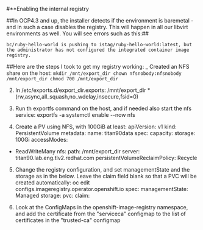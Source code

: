 #**Enabling the internal registry

##In OCP4.3 and up, the installer detects if the environment is baremetal - and in such a case disables the registry. This will happen in all our libvirt environments as well. 
You will see errors such as this:##
```
bc/ruby-hello-world is pushing to istag/ruby-hello-world:latest, but the administrator has not configured the integrated container image registry.
```
##Here are the steps I took to get my registry working:
    _ Created an NFS share on the host:
    ```
mkdir /mnt/export_dir
chown nfsnobody:nfsnobody /mnt/export_dir
chmod 700 /mnt/export_dir
    ```

2) In /etc/exports.d/export_dir.exports:
/mnt/export_dir *(rw,async,all_squash,no_wdelay,insecure,fsid=0)

3) Run th exportfs command on the host, and if needed also start the nfs service:
exportfs -a
systemctl enable --now nfs

4) Create a PV using NFS, with 100GiB at least:
apiVersion: v1
kind: PersistentVolume
metadata:
  name: titan90data
spec:
  capacity:
    storage: 100Gi
  accessModes:
  - ReadWriteMany
  nfs:
    path: /mnt/export_dir
    server: titan90.lab.eng.tlv2.redhat.com
  persistentVolumeReclaimPolicy: Recycle

5) Change the registry configuration, and set managementState and the storage as in the below. Leave the claim field blank so that a PVC will be created automatically:
oc edit configs.imageregistry.operator.openshift.io
spec:
  managementState: Managed
  storage:
    pvc:
      claim:

6) Look at the ConfigMaps in the openshift-image-registry namespace, and add the certificate from the "serviceca" configmap to the list of certificates in the "trusted-ca" configmap
